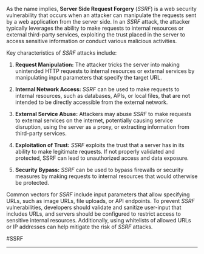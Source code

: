 As the name implies, **Server Side Request Forgery** (*SSRF*) is a web security vulnerability that occurs when an attacker can manipulate the requests sent by a web application from the server side. In an *SSRF* attack, the attacker typically leverages the ability to make requests to internal resources or external third-party services, exploiting the trust placed in the server to access sensitive information or conduct various malicious activities.

Key characteristics of *SSRF* attacks include:

1. **Request Manipulation:** The attacker tricks the server into making unintended HTTP requests to internal resources or external services by manipulating input parameters that specify the target URL.
    
2. **Internal Network Access:** *SSRF* can be used to make requests to internal resources, such as databases, APIs, or local files, that are not intended to be directly accessible from the external network.
    
3. **External Service Abuse:** Attackers may abuse *SSRF* to make requests to external services on the internet, potentially causing service disruption, using the server as a proxy, or extracting information from third-party services.
    
4. **Exploitation of Trust:** *SSRF* exploits the trust that a server has in its ability to make legitimate requests. If not properly validated and protected, SSRF can lead to unauthorized access and data exposure.
    
5. **Security Bypass:** *SSRF* can be used to bypass firewalls or security measures by making requests to internal resources that would otherwise be protected.
    

Common vectors for *SSRF* include input parameters that allow specifying URLs, such as image URLs, file uploads, or API endpoints. To prevent *SSRF* vulnerabilities, developers should validate and sanitize user-input that includes URLs, and servers should be configured to restrict access to sensitive internal resources. Additionally, using whitelists of allowed URLs or IP addresses can help mitigate the risk of *SSRF* attacks.

#SSRF

---